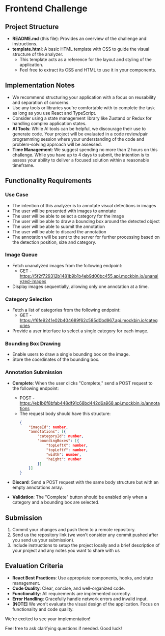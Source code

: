 # Frontend Challenge

## Project Structure

- **README.md** (this file): Provides an overview of the challenge and instructions.
- **template.html**: A basic HTML template with CSS to guide the visual structure of the analyzer.
  - This template acts as a reference for the layout and styling of the application.
  - Feel free to extract its CSS and HTML to use it in your components.

## Implementation Notes

- We recommend structuring your application with a focus on reusability and separation of concerns.
- Use any tools or libraries you're comfortable with to complete the task as long as you use React and TypeScript.
- Consider using a state management library like Zustand or Redux for handling complex application states.
- **AI Tools**: While AI tools can be helpful, we discourage their use to generate code. Your project will be evaluated in a code review/pair programming session where your understanding of the code and problem-solving approach will be assessed.
- **Time Management**: We suggest spending no more than 2 hours on this challenge. While you have up to 4 days to submit, the intention is to assess your ability to deliver a focused solution within a reasonable timeframe.

## Functionality Requirements

### Use Case

- The intention of this analyzer is to annotate visual detections in images
- The user will be presented with images to annotate
- The user will be able to select a category for the image
- The user will be able to draw a bounding box around the detected object
- The user will be able to submit the annotation
- The user will be able to discard the annotation
- The annotation will be sent to the server for further processing based on the detection position, size and category.

### Image Queue

- Fetch unanalyzed images from the following endpoint:
  - GET - https://5f2f729312b1481b9b1b4eb9d00bc455.api.mockbin.io/unanalyzed-images
- Display images sequentially, allowing only one annotation at a time.

### Category Selection

- Fetch a list of categories from the following endpoint:
  - GET - https://f6fe9241e02b404689f62c585d0bd967.api.mockbin.io/categories
- Provide a user interface to select a single category for each image.

### Bounding Box Drawing

- Enable users to draw a single bounding box on the image.
- Store the coordinates of the bounding box.

### Annotation Submission

- **Complete**: When the user clicks "Complete," send a POST request to the following endpoint:

  - POST - https://eb1b6f8bfab448df91c68bd442d6a968.api.mockbin.io/annotations
  - The request body should have this structure:
    ```json
    {
        "imageId": number,
        "annotations": [{
            "categoryId": number,
            "boundingBoxes": [{
                "topLeftX": number,
                "topLeftY": number,
                "width": number,
                "height": number
            }]
        }]
    }
    ```

- **Discard**: Send a POST request with the same body structure but with an empty annotations array.
- **Validation**: The "Complete" button should be enabled only when a category and a bounding box are selected.

## Submission

1. Commit your changes and push them to a remote repository.
2. Send us the repository link (we won't consider any commit pushed after you send us your submission).
3. Include instructions to setup the project locally and a brief description of your project and any notes you want to share with us

## Evaluation Criteria

- **React Best Practices**: Use appropriate components, hooks, and state management.
- **Code Quality**: Clear, concise, and well-organized code.
- **Functionality**: All requirements are implemented correctly.
- **Error Handling**: Gracefully handle network errors and invalid input.
- **[NOTE]** We won't evaluate the visual design of the application. Focus on functionality and code quality.

We're excited to see your implementation!

Feel free to ask clarifying questions if needed. Good luck!
